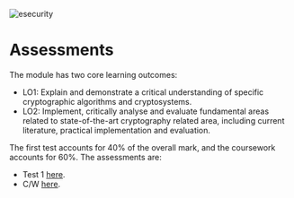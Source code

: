 ![esecurity](https://raw.githubusercontent.com/billbuchanan/esecurity/master/z_associated/esecurity_graphics.jpg)

# Assessments
The module has two core learning outcomes:

* LO1: Explain and demonstrate a critical understanding of specific cryptographic algorithms and cryptosystems.
* LO2: Implement, critically analyse and evaluate fundamental areas related to state-of-the-art cryptography related area, including current literature, practical implementation and evaluation.

The first test accounts for 40% of the overall mark, and the coursework accounts for 60%. The assessments are:

* Test 1 [here](https://github.com/billbuchanan/appliedcrypto/tree/master/z_assessments/test01).
* C/W [here](https://github.com/billbuchanan/appliedcrypto/tree/master/z_assessments/coursework).

<!-- The lecture from Week 6 on the coursework is [here](https://www.youtube.com/watch?v=ltqJfNxF3ew&feature=youtu.be). -->

